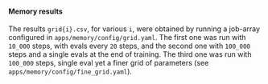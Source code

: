 #### Memory results

The results `grid{i}.csv`, for various `i`, were obtained by running a job-array configured in `apps/memory/config/grid.yaml`. 
The first one was run with `10_000` steps, with evals every `20` steps, and the second one with `100_000` steps and a single evals at the end of training.
The third one was run with `100_000` steps, single eval yet a finer grid of parameters (see `apps/memory/config/fine_grid.yaml`).